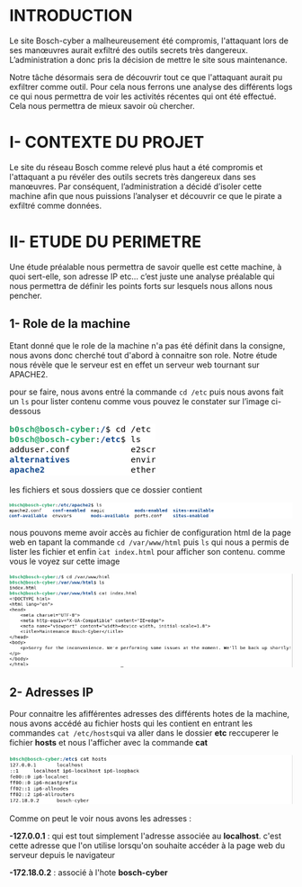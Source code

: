 
# INTRODUCTION

Le site Bosch-cyber a malheureusement été compromis, l'attaquant lors de ses manœuvres 
aurait exfiltré des outils secrets très dangereux. L’administration a donc pris la 
décision de mettre le site sous maintenance. 

Notre tâche désormais sera de découvrir tout ce que l'attaquant aurait pu exfiltrer 
comme outil. Pour cela nous ferrons une analyse des différents logs ce qui nous 
permettra de voir les activités récentes qui ont été effectué. Cela nous permettra de 
mieux savoir où chercher.


# I- CONTEXTE DU PROJET

Le site du réseau Bosch comme relevé plus haut a été compromis et l'attaquant a pu 
révéler des outils secrets très dangereux dans ses manœuvres. Par conséquent, 
l’administration a décidé d’isoler cette machine afin que nous puissions l’analyser et 
découvrir ce que le pirate a exfiltré comme données.

# II- ETUDE DU PERIMETRE

Une étude préalable nous permettra de savoir quelle est cette machine, à quoi sert-elle, son 
adresse IP etc… c’est juste une analyse préalable qui nous permettra de définir les points forts 
sur lesquels nous allons nous pencher.

## 1- Role de la machine

Etant donné que le role de la machine n'a pas été définit dans la consigne, nous avons donc 
cherché tout d'abord à connaitre son role. Notre étude nous révèle que le serveur est en effet 
un serveur web tournant sur APACHE2.

pour se faire, nous avons entré la commande `cd /etc` puis nous avons fait un `ls` pour lister
contenu comme vous pouvez le constater sur l’image ci-dessous 

![alt text](https://github.com/meguyland/FORENSIC_TP_DJUISSI_MEGANE/blob/main/TP03/img/apache.png)

les fichiers et sous dossiers que ce dossier contient

![alt text](https://github.com/meguyland/FORENSIC_TP_DJUISSI_MEGANE/blob/main/TP03/img/apachelist.png)

nous pouvons meme avoir accès au fichier de configuration html de la page web en tapant la commande
`cd /var/www/html` puis `ls` qui nous a permis de lister les fichier et enfin ̀`cat index.html` pour
afficher son contenu. comme vous le voyez sur cette image
 
![alt text](https://github.com/meguyland/FORENSIC_TP_DJUISSI_MEGANE/blob/main/TP03/img/pagesite.png)

## 2- Adresses IP

Pour connaitre les afifférentes adresses des différents hotes de la machine, nous avons accédé au 
fichier hosts qui les contient en entrant les commandes `cat /etc/hosts`qui va aller dans le dossier
**etc** reccuperer le fichier **hosts** et nous l'afficher avec la commande **cat**

![alt text](https://github.com/meguyland/FORENSIC_TP_DJUISSI_MEGANE/blob/main/TP03/img/hosts.png)

Comme on peut le voir nous avons les adresses :

**-127.0.0.1** : qui est tout simplement l'adresse associée au **localhost**. c'est cette adresse que
l'on utilise lorsqu'on souhaite accéder à la page web du serveur depuis le navigateur

**-172.18.0.2** : associé à l'hote **bosch-cyber**

